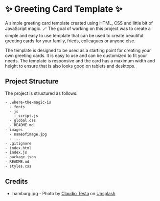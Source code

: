 # ✨ Greeting Card Template ✨

A simple greeting card template created using HTML, CSS and little bit of JavaScript magic. 🪄 The goal of working on this project was to create a simple and easy to use template that can be used to create beautiful greeting cards for your family, frieds, colleagues or anyone else.

The template is designed to be used as a starting point for creating your own greeting cards. It is easy to use and can be customized to fit your needs. The template is responsive and the card has a maximum width and height to ensure that is also looks good on tablets and desktops.

## Project Structure

The project is structured as follows:

```sh
- .where-the-magic-is
  - fonts
  - js
    - script.js
  - global.css
  - README.md
- images
  - nameofimage.jpg
  - ...
- .gitignore
- index.html
- index.js
- package.json
- README.md
- styles.css
```

## Credits

- hamburg.jpg - Photo by <a href="https://unsplash.com/@claudiotesta?utm_content=creditCopyText&utm_medium=referral&utm_source=unsplash">Claudio Testa</a> on <a href="https://unsplash.com/photos/canal-between-buildings-during-nighttime-qpemSW6_1Z0?utm_content=creditCopyText&utm_medium=referral&utm_source=unsplash">Unsplash</a>
